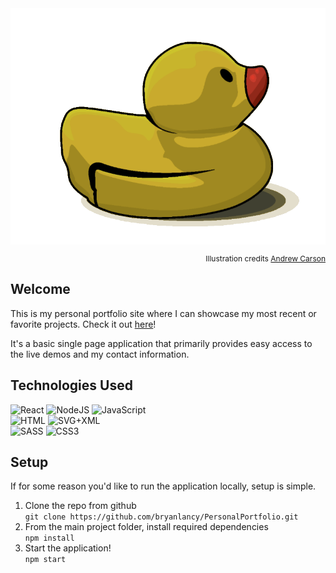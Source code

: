 <img src="public/rubberducky.png">
<p align="right" style="font-size: 12px;" >
    Illustration credits <a href="https://dribbble.com/Carson-Illustrates">Andrew Carson</a>
</p>

## Welcome

<p>
    This is my personal portfolio site where I can showcase my most recent or favorite projects. Check it out <a href="https://bryanburns.dev">here</a>!
</p>
<p>
    It's a basic single page application that primarily provides easy access to the live demos and my contact information.
</p>

##    Technologies Used

 <div>
     <img alt="React" src="https://img.shields.io/badge/React%20-%2320232a.svg?logo=react&logoColor=%2361DAFB">
     <img alt="NodeJS" src="https://img.shields.io/badge/Node.js%20-%2343853D.svg?logo=node-dot-js&logoColor=white">
     <img alt="JavaScript" src="https://img.shields.io/badge/JavaScript%20-%23F7DF1E.svg?logo=javascript&logoColor=black">
 </div>
 <div>
     <img alt="HTML" src="https://img.shields.io/badge/HTML%20-%23E34F26.svg?logo=html5&logoColor=white">
     <img alt="SVG+XML" src="https://img.shields.io/badge/SVG%2BXML%20-%23e0982c.svg?logo=svg&logoColor=white">
 </div>
 <div>
     <img alt="SASS" src="https://img.shields.io/badge/Sass%20-hotpink.svg?logo=SASS&logoColor=white">
        <img alt="CSS3" src="https://img.shields.io/badge/CSS3%20-%231572B6.svg?logo=css3&logoColor=white">
 </div>


## Setup
If for some reason you'd like to run the application locally, setup is simple.

1. Clone the repo from github <br>
 `git clone https://github.com/bryanlancy/PersonalPortfolio.git`
1. From the main project folder, install required dependencies <br>
`npm install`
1. Start the application! <br>
`npm start`
